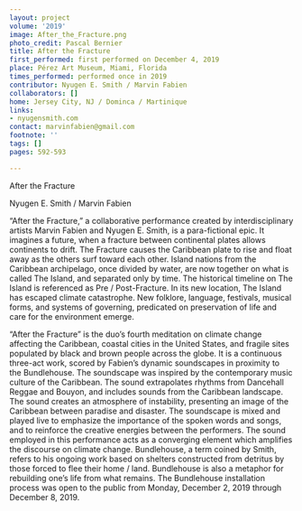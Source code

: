 ```yaml
---
layout: project
volume: '2019'
image: After_the_Fracture.png
photo_credit: Pascal Bernier
title: After the Fracture
first_performed: first performed on December 4, 2019
place: Pérez Art Museum, Miami, Florida
times_performed: performed once in 2019
contributor: Nyugen E. Smith / Marvin Fabien
collaborators: []
home: Jersey City, NJ / Dominca / Martinique
links:
- nyugensmith.com
contact: marvinfabien@gmail.com
footnote: ''
tags: []
pages: 592-593

---
```


After the Fracture

Nyugen E. Smith / Marvin Fabien

“After the Fracture,” a collaborative performance created by interdisciplinary artists Marvin Fabien and Nyugen E. Smith, is a para-fictional epic. It imagines a future, when a fracture between continental plates allows continents to drift. The Fracture causes the Caribbean plate to rise and float away as the others surf toward each other. Island nations from the Caribbean archipelago, once divided by water, are now together on what is called The Island, and separated only by time. The historical timeline on The Island is referenced as Pre / Post-Fracture. In its new location, The Island has escaped climate catastrophe. New folklore, language, festivals, musical forms, and systems of governing, predicated on preservation of life and care for the environment emerge.

“After the Fracture” is the duo’s fourth meditation on climate change affecting the Caribbean, coastal cities in the United States, and fragile sites populated by black and brown people across the globe. It is a continuous three-act work, scored by Fabien’s dynamic soundscapes in proximity to the Bundlehouse. The soundscape was inspired by the contemporary music culture of the Caribbean. The sound extrapolates rhythms from Dancehall Reggae and Bouyon, and includes sounds from the Caribbean landscape. The sound creates an atmosphere of instability, presenting an image of the Caribbean between paradise and disaster. The soundscape is mixed and played live to emphasize the importance of the spoken words and songs, and to reinforce the creative energies between the performers. The sound employed in this performance acts as a converging element which amplifies the discourse on climate change. Bundlehouse, a term coined by Smith, refers to his ongoing work based on shelters constructed from detritus by those forced to flee their home / land. Bundlehouse is also a metaphor for rebuilding one’s life from what remains. The Bundlehouse installation process was open to the public from Monday, December 2, 2019 through December 8, 2019.
